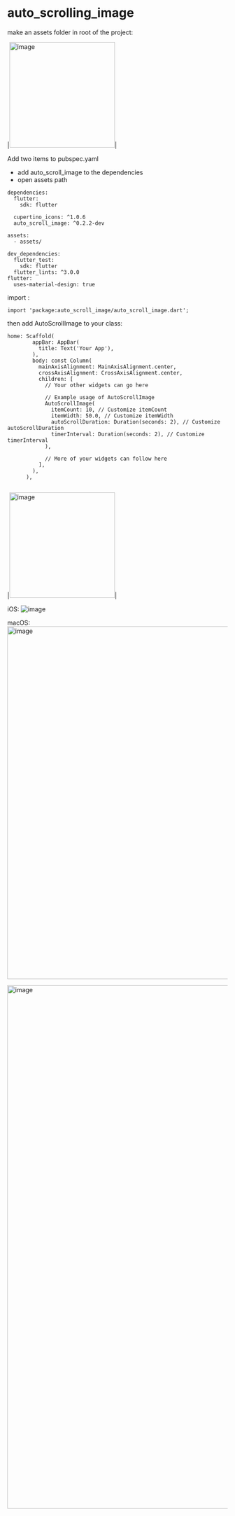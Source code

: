 # auto_scrolling_image
make an assets folder in root of the project:

|<img width="241" alt="image" src="https://github.com/johnhcolani/auto_scrolling_image/assets/91166301/5ff98268-2aa2-4b44-8327-948532177673">|


Add two items to pubspec.yaml
- add auto_scroll_image to the dependencies
- open assets path
  
```
dependencies:
  flutter:
    sdk: flutter

  cupertino_icons: ^1.0.6
  auto_scroll_image: ^0.2.2-dev

assets:
  - assets/

dev_dependencies:
  flutter_test:
    sdk: flutter
  flutter_lints: ^3.0.0
flutter:
  uses-material-design: true

```
import :
```
import 'package:auto_scroll_image/auto_scroll_image.dart';
```

then add AutoScrollImage to your class:
```
home: Scaffold(
        appBar: AppBar(
          title: Text('Your App'),
        ),
        body: const Column(
          mainAxisAlignment: MainAxisAlignment.center,
          crossAxisAlignment: CrossAxisAlignment.center,
          children: [
            // Your other widgets can go here

            // Example usage of AutoScrollImage
            AutoScrollImage(
              itemCount: 10, // Customize itemCount
              itemWidth: 50.0, // Customize itemWidth
              autoScrollDuration: Duration(seconds: 2), // Customize autoScrollDuration
              timerInterval: Duration(seconds: 2), // Customize timerInterval
            ),

            // More of your widgets can follow here
          ],
        ),
      ),
```
```final result would be on Android:
```
|<img width="241" alt="image" src="https://github.com/johnhcolani/auto_scrolling_image/assets/91166301/ba9e2a51-7554-4cca-8d1d-62ac0d7268b2">|


iOS:
![image](https://github.com/johnhcolani/auto_scrolling_image/assets/91166301/0a4b1660-44b0-4416-9945-b1cca952b915)

macOS:
<img width="806" alt="image" src="https://github.com/johnhcolani/auto_scrolling_image/assets/91166301/bd2f408d-91c1-4611-a0dc-000e508d3db7">





<img width="1196" alt="image" src="https://github.com/johnhcolani/auto_scrolling_image/assets/91166301/62b9e6d2-c5ef-4266-85ed-484f6156cc52">
